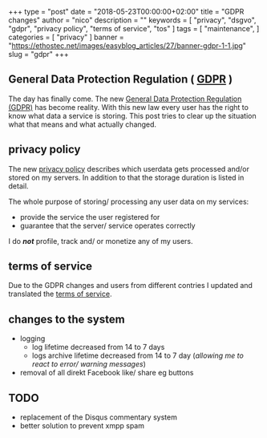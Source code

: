 +++
type = "post"
date = "2018-05-23T00:00:00+02:00"
title = "GDPR changes"
author = "nico"
description = ""
keywords = [ "privacy", "dsgvo", "gdpr", "privacy policy", "terms of service", "tos" ]
tags = [
	"maintenance",
]
categories = [ "privacy" ]
banner = "https://ethostec.net/images/easyblog_articles/27/banner-gdpr-1-1.jpg"
slug = "gdpr"
+++
## General Data Protection Regulation ( [GDPR](https://gdpr-info.eu/) )
The day has finally come. The new [General Data Protection Regulation (GDPR)](https://gdpr-info.eu/) has become reality. With this new law every user has the right to know what data a service is storing. This post tries to clear up the situation what that means and what actually changed.

## privacy policy
The new [privacy policy](/datenschutz) describes which userdata gets processed and/or stored on my servers. In addition to that the storage duration is listed in detail.

The whole purpose of storing/ processing any user data on my services:

- provide the service the user registered for
- guarantee that the server/ service operates correctly

I do _**not**_ profile, track and/ or monetize any of my users.

## terms of service
Due to the GDPR changes and users from different contries I updated and translated the [terms of service](/termsofuse).

## changes to the system
- logging
	- log lifetime decreased from 14 to 7 days
	- logs archive lifetime decreased from 14 to 7 day (*allowing me to react to error/ warning messages*)
- removal of all direkt Facebook like/ share eg buttons

## TODO
- replacement of the Disqus commentary system
- better solution to prevent xmpp spam

